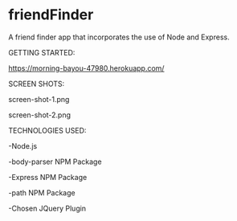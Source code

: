 # friendFinder
A friend finder app that incorporates the use of Node and Express.

GETTING STARTED:

https://morning-bayou-47980.herokuapp.com/

SCREEN SHOTS:

screen-shot-1.png

screen-shot-2.png

TECHNOLOGIES USED:

-Node.js

-body-parser NPM Package

-Express NPM Package

-path NPM Package

-Chosen JQuery Plugin




